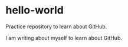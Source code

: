 # hello-world
Practice repository to learn about GitHub.

I am writing about myself to learn about GitHub.
